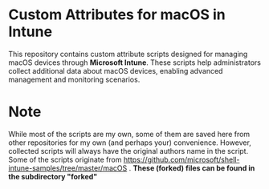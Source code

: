 # Custom Attributes for macOS in Intune

This repository contains custom attribute scripts designed for managing macOS devices through **Microsoft Intune**. These scripts help administrators collect additional data about macOS devices, enabling advanced management and monitoring scenarios.

# Note
While most of the scripts are my own, some of them are saved here from other repositories for my own (and perhaps your) convenience. However, collected scripts will always have the original authors name in the script. Some of the scripts originate from https://github.com/microsoft/shell-intune-samples/tree/master/macOS . **These (forked) files can be found in the subdirectory "forked"**

